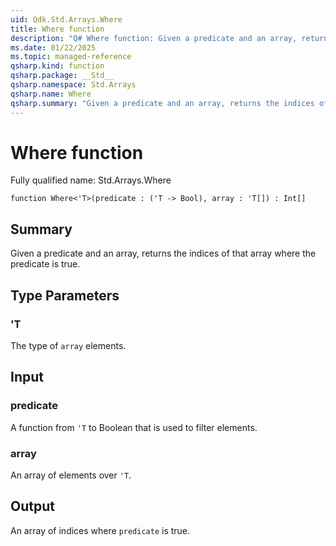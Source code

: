 ```yaml
---
uid: Qdk.Std.Arrays.Where
title: Where function
description: "Q# Where function: Given a predicate and an array, returns the indices of that array where the predicate is true."
ms.date: 01/22/2025
ms.topic: managed-reference
qsharp.kind: function
qsharp.package: __Std__
qsharp.namespace: Std.Arrays
qsharp.name: Where
qsharp.summary: "Given a predicate and an array, returns the indices of that array where the predicate is true."
---
```


# Where function

Fully qualified name: Std.Arrays.Where

```qsharp
function Where<'T>(predicate : ('T -> Bool), array : 'T[]) : Int[]
```

## Summary
Given a predicate and an array, returns the indices of that
array where the predicate is true.

## Type Parameters
### 'T
The type of `array` elements.

## Input
### predicate
A function from `'T` to Boolean that is used to filter elements.
### array
An array of elements over `'T`.

## Output
An array of indices where `predicate` is true.
